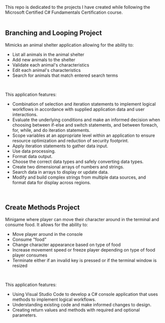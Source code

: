 This repo is dedicated to the projects I have created while following the Microsoft Certified C# Fundamentals Certification course.
<br>
<br>
<h2>Branching and Looping Project</h2>

Mimicks an animal shelter application allowing for the ability to:
- List all animals in the animal shelter
- Add new animals to the shelter
- Validate each animal's characteristics
- Edit each animal's characteristics
- Search for animals that match entered search terms
  
<br>

This application features:
- Combination of selection and iteration statements to implement logical workflows in accordance with supplied application data and user interactions.
- Evaluate the underlying conditions and make an informed decision when choosing between if-else and switch statements, and between foreach, for, while, and do iteration statements.
- Scope variables at an appropriate level within an application to ensure resource optimization and reduction of security footprint.
- Apply iteration statements to gather data input.
- Use data processing.
- Format data output.
- Choose the correct data types and safely converting data types.
- Create two dimensional arrays of numbers and strings.
- Search data in arrays to display or update data.
- Modify and build complex strings from multiple data sources, and format data for display across regions.

<br>

<h2>Create Methods Project</h2>

Minigame where player can move their character around in the terminal and consume food. It allows for the ability to:
- Move player around in the console
- Consume "food"
- Change character appearance based on type of food
- Increase movement speed or freeze player depending on type of food player consumes
- Terminate either if an invalid key is pressed or if the terminal window is resized

<br>

This application features:
- Using Visual Studio Code to develop a C# console application that uses methods to implement logical workflows.
- Understanding existing code and make informed changes to design.
- Creating return values and methods with required and optional parameters.
